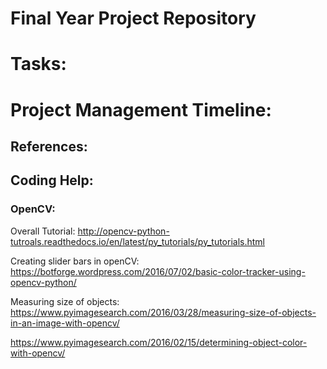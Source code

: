 # Final Year Project Repository 
# Tasks: 

# Project Management Timeline: 

## References: 

## Coding Help: 
### OpenCV: 
Overall Tutorial: http://opencv-python-tutroals.readthedocs.io/en/latest/py_tutorials/py_tutorials.html

Creating slider bars in openCV: https://botforge.wordpress.com/2016/07/02/basic-color-tracker-using-opencv-python/

Measuring size of objects: https://www.pyimagesearch.com/2016/03/28/measuring-size-of-objects-in-an-image-with-opencv/


https://www.pyimagesearch.com/2016/02/15/determining-object-color-with-opencv/
